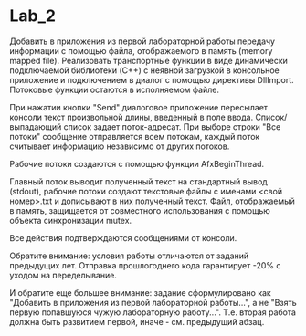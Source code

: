 # Lab_2
Добавить в приложения из первой лабораторной работы передачу информации с помощью файла, отображаемого в память (memory mapped file). Реализовать транспортные функции в виде динамически подключаемой библиотеки (C++) с неявной загрузкой в консольное приложение и подключением в диалог с помощью директивы DllImport. Потоковые функции остаются в исполняемом файле.

При нажатии кнопки "Send" диалоговое приложение пересылает консоли текст произвольной длины, введенный в поле ввода. Список/выпадающий список задает поток-адресат. При выборе строки "Все потоки" сообщение отправляется всем потокам, каждый поток считывает информацию независимо от других потоков.

Рабочие потоки создаются с помощью функции AfxBeginThread. 

Главный поток выводит полученный текст на стандартный вывод (stdout), рабочие потоки создают текстовые файлы с именами <свой номер>.txt и дописывают в них полученный текст. Файл, отображаемый в память, защищается от совместного использования с помощью объекта синхронизации mutex.

Все действия подтверждаются сообщениями от консоли.

Обратите внимание: условия работы отличаются от заданий предыдущих лет. Отправка прошлогоднего кода гарантирует -20% с уходом на переделывание.

И обратите еще большее внимание: задание сформулировано как "Добавить в приложения из первой лабораторной работы...", а не "Взять первую попавшуюся чужую лабораторную работу...". Т.е. вторая работа должна быть развитием первой, иначе - см. предыдущий абзац.
